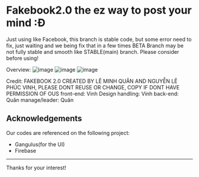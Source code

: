 # Fakebook2.0 the ez way to post your mind :Đ

Just using like Facebook, this branch is stable code, but some error need to fix, just waiting and we being fix that in a few times
BETA Branch may be not fully stable and smooth like STABLE(main) branch. Please consider before using!

Overview:
![image](https://github.com/plsgivemeachane/Fakebook2.0/assets/132674970/944928f3-07b3-488c-98bb-53e6d79e50f3)
![image](https://github.com/plsgivemeachane/Fakebook2.0/assets/132674970/dc1ffa8d-6ac0-4e21-a66f-79eeef0ae93b)
![image](https://github.com/plsgivemeachane/Fakebook2.0/assets/132674970/61566c55-74ee-4086-a746-fcf856b93eca)

Credit:
FAKEBOOK 2.0 CREATED BY LÊ MINH QUÂN AND NGUYỄN LÊ PHÚC VINH, PLEASE DONT REUSE OR CHANGE, COPY IF DONT HAVE PERMISSION OF OUS
front-end: Vinh
Design handling: Vinh
back-end: Quân
manage/leader: Quân

## Acknowledgements
Our codes are referenced on the following project:
* Gangulus(for the UI)
* Firebase
---
Thanks for your interest!

